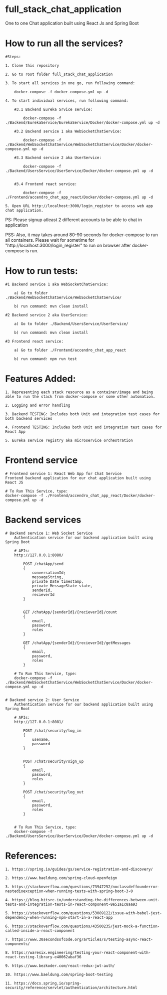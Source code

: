 # full_stack_chat_application
One to one Chat application built using React Js and Spring Boot


# How to run all the services?

    #Steps:
    
    1. Clone this repository
    
    2. Go to root folder full_stack_chat_application
    
    3. To start all services in one go, run following command:
        
        docker-compose -f docker-compose.yml up -d

    4. To start individual services, run following command:

        #3.1 Backend Eureka Srvice service: 
        
            docker-compose -f ./Backend/EurekaService/EurekaService/Docker/docker-compose.yml up -d
        
        #3.2 Backend service 1 aka WebSocketChatService: 
        
            docker-compose -f ./Backend/WebSocketChatService/WebSocketChatService/Docker/docker-compose.yml up -d

        #3.3 Backend service 2 aka UserService: 
        
            docker-compose -f ./Backend/UsersService/UserService/Docker/docker-compose.yml up -d
        

        #3.4 Frontend react service: 
        
            docker-compose -f ./Frontend/accendro_chat_app_react/Docker/docker-compose.yml up -d

    5. Open URL http://localhost:3000/login_register to access web app chat application. 
    
PS: Please signup atleast 2 different accounts to be able to chat in application

PSS: Also, it may takes around 80-90 seconds for docker-compose to run all containers. Please wait for sometime for "http://localhost:3000/login_register" to run on browser after docker-compose is run.


# How to run tests:

    #1 Backend service 1 aka WebSocketChatService: 
        
        a) Go to folder ./Backend/WebSocketChatService/WebSocketChatService/
        
        b) run command: mvn clean install

    #2 Backend service 2 aka UserService: 
        
        a) Go to folder ./Backend/UsersService/UserService/
        
        b) run command: mvn clean install

    #3 Frontend react service: 
        
        a) Go to folder ./Frontend/accendro_chat_app_react
        
        b) run command: npm run test


# Features Added:
    
    1. Representing each stack resource as a container/image and being able to run the stack from docker-compose or some other automation.
    
    2. Logging and error handling
    
    3. Backend TESTING: Includes both Unit and integration test cases for both backend services
    
    4. Frontend TESTING: Includes both Unit and integration test cases for React App
    
    5. Eureka service registry aka microservice orchestration

# Frontend service
    # Frontend service 1: React Web App for Chat Service
    Frontend backend application for our chat application built using React JS
    
    # To Run This Service, type:
    docker-compose -f ./Frontend/accendro_chat_app_react/Docker/docker-compose.yml up -d

# Backend services
    # Backend service 1: Web Socket Service
        Authentication service for our backend application built using Spring Boot

        # APIs:
        http://127.0.0.1:8080/

            POST /chatApp/send
            {
                conversationId;
                messageString,
                private Date timestamp,
                private MessageState state,
                senderId,
                recieverId
            }
            

            GET /chatApp/{senderId}/{recieverId}/count
            {
                email,
                password,
                roles
            }

            GET /chatApp/{senderId}/{recieverId}/getMessages
            {
                email,
                password,
                roles
            }

        # To Run This Service, type:
        docker-compose -f ./Backend/WebSocketChatService/WebSocketChatService/Docker/docker-compose.yml up -d

        
    # Backend service 2: User Service
        Authentication service for our backend application built using Spring Boot

        # APIs:
        http://127.0.0.1:8081/

            POST /chat/security/log_in
            {
                usename,
                password
            }
            

            POST /chat/security/sign_up
            {
                email,
                password,
                roles
            }

            POST /chat/security/log_out
            {
                email,
                password,
                roles
            }


        # To Run This Service, type:
        docker-compose -f ./Backend/UsersService/UserService/Docker/docker-compose.yml up -d

# References:

    1. https://spring.io/guides/gs/service-registration-and-discovery/

    2. https://www.baeldung.com/spring-cloud-openfeign
    
    3. https://stackoverflow.com/questions/73947252/noclassdeffounderror-nestedioexception-when-running-tests-with-spring-boot-3-0

    4. https://blog.bitsrc.io/understanding-the-differences-between-unit-tests-and-integration-tests-in-react-component-8e51a1c8aa93

    5. https://stackoverflow.com/questions/53089122/issue-with-babel-jest-dependency-when-running-npm-start-in-a-react-app

    6. https://stackoverflow.com/questions/43500235/jest-mock-a-function-called-inside-a-react-component

    7. https://www.30secondsofcode.org/articles/s/testing-async-react-components/

    8. https://waresix.engineering/testing-your-react-component-with-react-testing-library-e40062abaf36

    9. https://www.bezkoder.com/react-redux-jwt-auth/

    10. https://www.baeldung.com/spring-boot-testing
    
    11. https://docs.spring.io/spring-security/reference/servlet/authentication/architecture.html

